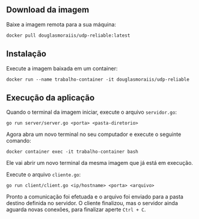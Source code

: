 ## Download da imagem
Baixe a imagem remota para a sua máquina:
```
docker pull douglasmoraiis/udp-reliable:latest
```
## Instalação
Execute a imagem baixada em um container:
```
docker run --name trabalho-container -it douglasmoraiis/udp-reliable
```
## Execução da aplicação
Quando o terminal da imagem iniciar, execute o arquivo `servidor.go`:
```
go run server/server.go <porta> <pasta-diretorio>
```
Agora abra um novo terminal no seu computador e execute o seguinte comando:
```
docker container exec -it trabalho-container bash
```
Ele vai abrir um novo terminal da mesma imagem que já está em execução.

Execute o arquivo `cliente.go`:
```
go run client/client.go <ip/hostname> <porta> <arquivo>
```
Pronto a comunicação foi efetuada e o arquivo foi enviado para a pasta destino definida no servidor.
O cliente finalizou, mas o servidor ainda aguarda novas conexões, para finalizar aperte `Ctrl + C`.
